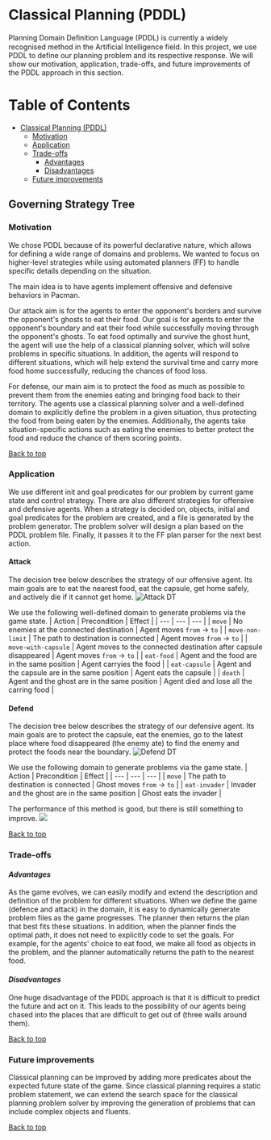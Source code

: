 # Classical Planning (PDDL)

Planning Domain Deﬁnition Language (PDDL) is currently a widely recognised method in the Artificial Intelligence field. In this project, we use PDDL to define our planning problem and its respective response. We will show our motivation, application, trade-offs, and future improvements of the PDDL approach in this section.

# Table of Contents
- [Classical Planning (PDDL)](#governing-strategy-tree)
  * [Motivation](#motivation)
  * [Application](#application)
  * [Trade-offs](#trade-offs)     
     - [Advantages](#advantages)
     - [Disadvantages](#disadvantages)
  * [Future improvements](#future-improvements)

## Governing Strategy Tree  

### Motivation  
We chose PDDL because of its powerful declarative nature, which allows for defining a wide range of domains and problems. We wanted to focus on higher-level strategies while using automated planners (FF) to handle specific details depending on the situation.

The main idea is to have agents implement offensive and defensive behaviors in Pacman. 

Our attack aim is for the agents to enter the opponent's borders and survive the opponent's ghosts to eat their food. Our goal is for agents to enter the opponent's boundary and eat their food while successfully moving through the opponent's ghosts. To eat food optimally and survive the ghost hunt, the agent will use the help of a classical planning solver, which will solve problems in specific situations. In addition, the agents will respond to different situations, which will help extend the survival time and carry more food home successfully, reducing the chances of food loss.

For defense, our main aim is to protect the food as much as possible to prevent them from the enemies eating and bringing food back to their territory. The agents use a classical planning solver and a well-defined domain to explicitly define the problem in a given situation, thus protecting the food from being eaten by the enemies. Additionally, the agents take situation-specific actions such as eating the enemies to better protect the food and reduce the chance of them scoring points.

[Back to top](#table-of-contents)

### Application  

We use different init and goal predicates for our problem by current game state and control strategy. There are also different strategies for offensive and defensive agents. When a strategy is decided on, objects, initial and goal predicates for the problem are created, and a file is generated by the problem generator. The problem solver will design a plan based on the PDDL problem file. Finally, it passes it to the FF plan parser for the next best action.

#### Attack
The decision tree below describes the strategy of our offensive agent. Its main goals are to eat the nearest food, eat the capsule, get home safely, and actively die if it cannot get home.
![Attack DT](https://github.com/COMP90054-2023s2/a3-99/blob/main/img/M1.png)

We use the following well-defined domain to generate problems via the game state.
| Action | Precondition | Effect |
| --- | --- | --- |
| `move` | No enemies at the connected destination | Agent moves `from` -> `to` |
| `move-non-limit` | The path to destination is connected | Agent moves `from` -> `to` |
| `move-with-capsule` | Agent moves to the connected destination after capsule disappeared | Agent moves `from` -> `to` |
| `eat-food` | Agent and the food are in the same position | Agent carryies the food |
| `eat-capsule` | Agent and the capsule are in the same position | Agent eats the capsule |
| `death` | Agent and the ghost are in the same position | Agent died and lose all the carring food |


#### Defend
The decision tree below describes the strategy of our defensive agent. Its main goals are to protect the capsule, eat the enemies, go to the latest place where food disappeared (the enemy ate) to find the enemy and protect the foods near the boundary.
![Defend DT](https://github.com/COMP90054-2023s2/a3-99/blob/main/img/M1_2.png)

We use the following domain to generate problems via the game state.
| Action | Precondition | Effect |
| --- | --- | --- |
| `move` | The path to destination is connected | Ghost moves `from` -> `to` |
| `eat-invader` | Invader and the ghost are in the same position | Ghost eats the invader |

The performance of this method is good, but there is still something to improve.
![](https://github.com/COMP90054-2023s2/a3-99/blob/main/img/M1_3.png)

[Back to top](#table-of-contents)

### Trade-offs  
#### *Advantages*  

As the game evolves, we can easily modify and extend the description and definition of the problem for different situations. When we define the game (defence and attack) in the domain, it is easy to dynamically generate problem files as the game progresses. The planner then returns the plan that best fits these situations. In addition, when the planner finds the optimal path, it does not need to explicitly code to set the goals. For example, for the agents' choice to eat food, we make all food as objects in the problem, and the planner automatically returns the path to the nearest food.

#### *Disadvantages*

One huge disadvantage of the PDDL approach is that it is difficult to predict the future and act on it. This leads to the possibility of our agents being chased into the places that are difficult to get out of (three walls around them).

[Back to top](#table-of-contents)

### Future improvements  

Classical planning can be improved by adding more predicates about the expected future state of the game. Since classical planning requires a static problem statement, we can extend the search space for the classical planning problem solver by improving the generation of problems that can include complex objects and fluents.

[Back to top](#table-of-contents)
